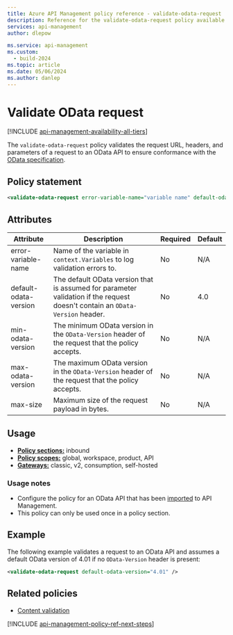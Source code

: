 ```yaml
---
title: Azure API Management policy reference - validate-odata-request | Microsoft Docs
description: Reference for the validate-odata-request policy available for use in Azure API Management. Provides policy usage, settings, and examples.
services: api-management
author: dlepow

ms.service: api-management
ms.custom:
  - build-2024
ms.topic: article
ms.date: 05/06/2024
ms.author: danlep
---
```


# Validate OData request

[!INCLUDE [api-management-availability-all-tiers](../../includes/api-management-availability-all-tiers.md)]

The `validate-odata-request` policy validates the request URL, headers, and parameters of a request to an OData API to ensure conformance with the [OData specification](https://www.odata.org/documentation).

## Policy statement

```xml
<validate-odata-request error-variable-name="variable name" default-odata-version="OData version number" min-odata-version="OData version number" max-odata-version="OData version number" max-size="size in bytes" />
```

## Attributes

| Attribute         | Description                                            | Required | Default |
| ----------------- | ------------------------------------------------------ | -------- | ------- |
| error-variable-name | Name of the variable in `context.Variables` to log validation errors to.  |   No    | N/A   |
| default-odata-version | The default OData version that is assumed for parameter validation if the request doesn't contain an `OData-Version` header.  | No  | 4.0 |
| min-odata-version | The minimum OData version in the `OData-Version` header of the request that the policy accepts. | No  | N/A |
| max-odata-version | The maximum OData version in the `OData-Version` header of the request that the policy accepts. | No  | N/A |
| max-size | Maximum size of the request payload in bytes.  |  No      | N/A   |


## Usage

- [**Policy sections:**](./api-management-howto-policies.md#sections) inbound
- [**Policy scopes:**](./api-management-howto-policies.md#scopes) global, workspace, product, API
-  [**Gateways:**](api-management-gateways-overview.md) classic, v2, consumption, self-hosted

### Usage notes

* Configure the policy for an OData API that has been [imported](import-api-from-odata.md) to API Management. 
* This policy can only be used once in a policy section.

## Example

The following example validates a request to an OData API and assumes a default OData version of 4.01 if no `OData-Version` header is present:

```xml
<validate-odata-request default-odata-version="4.01" />  
```

## Related policies

* [Content validation](api-management-policies.md#content-validation)

[!INCLUDE [api-management-policy-ref-next-steps](../../includes/api-management-policy-ref-next-steps.md)]
